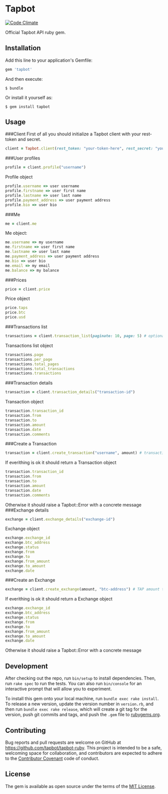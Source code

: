 # Tapbot

[![Code Climate](https://codeclimate.com/github/Tapbot/tapbot-ruby/badges/gpa.svg)](https://codeclimate.com/github/Tapbot/tapbot-ruby)

Official Tapbot API ruby gem.

## Installation

Add this line to your application's Gemfile:

```ruby
gem 'tapbot'
```

And then execute:

    $ bundle

Or install it yourself as:

    $ gem install tapbot

## Usage

###Client
First of all you should initialize a Tapbot client with your rest-token and secret.
```ruby
client = Tapbot.client(rest_token: "your-token-here", rest_secret: "your-secret-here")
```
###User profiles
```ruby
profile = client.profile("username")
```
Profile object
```ruby
profile.username => user username
profile.firstname => user first name
profile.lastname => user last name
profile.payment_address => user payment address
profile.bio => user bio 
```
###Me
```ruby
me = client.me
```
Me object:
```ruby
me.username => my username
me.firstname => user first name
me.lastname => user last name
me.payment_address => user payment address
me.bio => user bio 
me.email => my email
me.balance => my balance
```
###Prices
```ruby
price = client.price
```
Price object
```ruby
price.taps
price.btc
price.usd
```
###Transactions list
```ruby
transactions = client.transaction_list(paginate: 10, page: 5) # optional paginate and page options 
```
Transactions list object
```ruby
transactions.page
transactions.per_page
transactions.total_pages
transactions.total_transactions
transactions.transactions
```
###Transaction details
```ruby
transaction = client.transaction_details("transaction-id")
```
Transaction object
```ruby
transaction.transaction_id
transaction.from
transaction.to
transaction.amount
transaction.date
transaction.comments
```
###Create a Transaction
```ruby
transaction = client.create_transaction("username", amount) # transaction destination username
```
If everithing is ok it should return a Transaction object
```ruby
transaction.transaction_id
transaction.from
transaction.to
transaction.amount
transaction.date
transaction.comments
```
Otherwise it should raise a Tapbot::Error with a concrete message
###Exchange details
```ruby
exchange = client.exchange_details("exchange-id")
```
Exchange object
```ruby
exchange.exchange_id
exchange.btc_address
exchange.status
exchange.from
exchange.to
exchange.from_amount
exchange.to_amount
exchange.date
```
###Create an Exchange
```ruby
exchange = client.create_exchange(amount, "btc-address") # TAP amount to exchange to BTC and your Wallet address
```
If everithing is ok it should return a Exchange object
```ruby
exchange.exchange_id
exchange.btc_address
exchange.status
exchange.from
exchange.to
exchange.from_amount
exchange.to_amount
exchange.date
```
Otherwise it should raise a Tapbot::Error with a concrete message

## Development

After checking out the repo, run `bin/setup` to install dependencies. Then, run `rake spec` to run the tests. You can also run `bin/console` for an interactive prompt that will allow you to experiment.

To install this gem onto your local machine, run `bundle exec rake install`. To release a new version, update the version number in `version.rb`, and then run `bundle exec rake release`, which will create a git tag for the version, push git commits and tags, and push the `.gem` file to [rubygems.org](https://rubygems.org).

## Contributing

Bug reports and pull requests are welcome on GitHub at https://github.com/tapbot/tapbot-ruby. This project is intended to be a safe, welcoming space for collaboration, and contributors are expected to adhere to the [Contributor Covenant](contributor-covenant.org) code of conduct.


## License

The gem is available as open source under the terms of the [MIT License](http://opensource.org/licenses/MIT).


